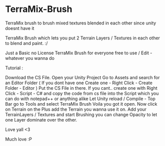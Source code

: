 # TerraMix-Brush
TerraMix brush to brush mixed textures blended in each other since unity doesnt have it 


TerraMix Brush which lets you put 2 Terrain Layers / Textures in each other to blend and paint. :/

Just a Basic no License TerraMix Brush for everyone free to use / Edit - whatever you wanna do

Tutorial :

Download the CS File. Open your Unity Project Go to Assets and search for an Editor Folder ( If you dont have one Create one - Right Click - Create Folder - Editor ) Put the CS File in there. If you cant.. create one with Right Click - Script - C# and copy the code from cs file into the Script which you can do with notepad++ or anything alike Let Unity reload / Compile - Top Bar go to Tools and select TerraMix Brush Voila you got it open. Now click on Terrain on the Plus add the Terrain you wanna use it on. Add your TerrainLayers / Textures and start Brushing you can change Opacity to let one Layer dominate over the other.


Love yall <3

Much love :P
